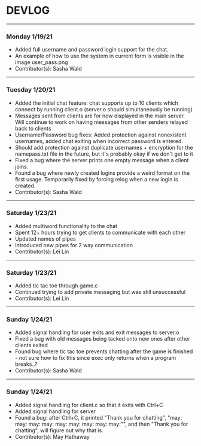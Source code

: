 # DEVLOG

---

### Monday 1/19/21

- Added full username and password login support for the chat.
- An example of how to use the system in current form is visible in the image user_pass.png
- Contributor(s): Sasha Wald

---

### Tuesday 1/20/21

- Added the initial chat feature: chat supports up to 10 clients which connect by running client.o (server.o should simultaneously be running)
- Messages sent from clients are for now displayed in the main server. Will continue to work on having messages from other senders relayed back to clients
- Username/Password bug fixes: Added protection against nonexistent usernames, added chat exiting when incorrect password is entered.
- Should add protection against duplicate usernames + encryption for the namepass.txt file in the future, but it's probably okay if we don't get to it
- Fixed a bug where the server prints one empty message when a client joins.
- Found a bug where newly created logins provide a weird format on the first usage. Temporarily fixed by forcing relog when a new login is created.
- Contributor(s): Sasha Wald

---

### Saturday 1/23/21
- Added multiword functionality to the chat
- Spent 12+ hours trying to get clients to communicate with each other
- Updated names of pipes
- Introduced new pipes for 2 way communication
- Contributor(s): Lei Lin

---

### Saturday 1/23/21
- Added tic tac toe through game.c
- Continued trying to add private messaging but was still unsuccessful
- Contributor(s): Lei Lin

---

### Sunday 1/24/21
- Added signal handling for user exits and exit messages to server.o
- Fixed a bug with old messages being tacked onto new ones after other clients exited
- Found bug where tic tac toe prevents chatting after the game is finished - not sure how to fix this since exec only returns when a program breaks..?
- Contributor(s): Sasha Wald

---

### Sunday 1/24/21
- Added signal handling for client.c so that it exits with Ctrl+C
- Added signal handling for server
- Found a bug: after Ctrl+C, it printed "Thank you for chatting", "may: may: may: may: may: may: may: may: may:"", and then "Thank you for chatting", will figure out why that is.
- Contributor(s): May Hathaway
